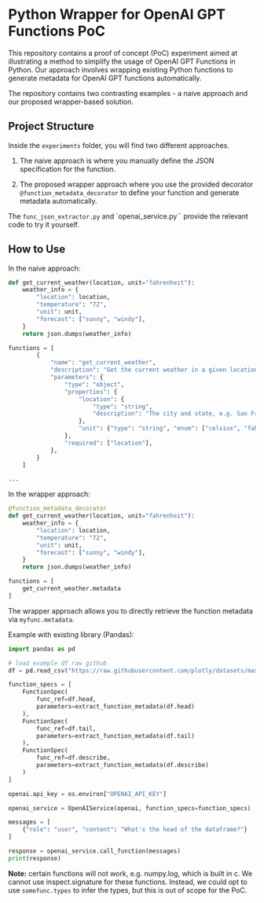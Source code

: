 # Python Wrapper for OpenAI GPT Functions PoC

This repository contains a proof of concept (PoC) experiment aimed at illustrating a method to simplify the usage of OpenAI GPT Functions in Python. Our approach involves wrapping existing Python functions to generate metadata for OpenAI GPT functions automatically. 

The repository contains two contrasting examples - a naive approach and our proposed wrapper-based solution.

## Project Structure

Inside the `experiments` folder, you will find two different approaches.

1. The naive approach is where you manually define the JSON specification for the function.

2. The proposed wrapper approach where you use the provided decorator `@function_metadata_decorator` to define your function and generate metadata automatically.

The `func_json_extractor.py` and `openai_service.py`` provide the relevant code to try it yourself.

## How to Use

In the naive approach:

```python
def get_current_weather(location, unit="fahrenheit"):
    weather_info = {
        "location": location,
        "temperature": "72",
        "unit": unit,
        "forecast": ["sunny", "windy"],
    }
    return json.dumps(weather_info)

functions = [
        {
            "name": "get_current_weather",
            "description": "Get the current weather in a given location",
            "parameters": {
                "type": "object",
                "properties": {
                    "location": {
                        "type": "string",
                        "description": "The city and state, e.g. San Francisco, CA",
                    },
                    "unit": {"type": "string", "enum": ["celsius", "fahrenheit"]},
                },
                "required": ["location"],
            },
        }
    ]

...
```

In the wrapper approach:

```python
@function_metadata_decorator
def get_current_weather(location, unit="fahrenheit"):
    weather_info = {
        "location": location,
        "temperature": "72",
        "unit": unit,
        "forecast": ["sunny", "windy"],
    }
    return json.dumps(weather_info)

functions = [
    get_current_weather.metadata
]
```

The wrapper approach allows you to directly retrieve the function metadata via `myfunc.metadata`.

Example with existing library (Pandas):

```python
import pandas as pd

# load example df raw github
df = pd.read_csv("https://raw.githubusercontent.com/plotly/datasets/master/solar.csv") 

function_specs = [
    FunctionSpec(
        func_ref=df.head,
        parameters=extract_function_metadata(df.head)
    ),
    FunctionSpec(
        func_ref=df.tail,
        parameters=extract_function_metadata(df.tail)
    ),
    FunctionSpec(
        func_ref=df.describe,
        parameters=extract_function_metadata(df.describe)
    )
]

openai.api_key = os.environ["OPENAI_API_KEY"]

openai_service = OpenAIService(openai, function_specs=function_specs)

messages = [
    {"role": "user", "content": "What's the head of the dataframe?"}
]

response = openai_service.call_function(messages)
print(response)
```

**Note:** certain functions will not work, e.g. numpy.log, which is built in c. We cannot use inspect.signature for these functions. Instead, we could opt to use `somefunc.types` to infer the types, but this is out of scope for the PoC.
